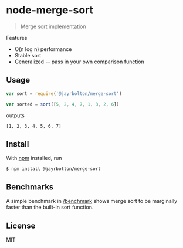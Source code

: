 # node-merge-sort

> Merge sort implementation

Features
* O(n log n) performance
* Stable sort
* Generalized -- pass in your own comparison function

## Usage

```js
var sort = require('@jayrbolton/merge-sort')

var sorted = sort([5, 2, 4, 7, 1, 3, 2, 6])
```

outputs

```
[1, 2, 3, 4, 5, 6, 7]
```

## Install

With [npm](https://npmjs.org/) installed, run

```
$ npm install @jayrbolton/merge-sort
```

## Benchmarks

A simple benchmark in [/benchmark](/benchmark) shows merge sort to be marginally faster than the built-in sort function.

## License

MIT

